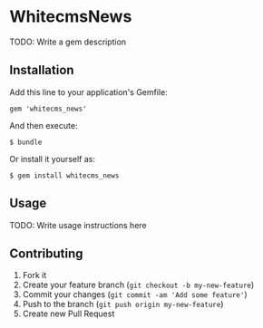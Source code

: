 # WhitecmsNews

TODO: Write a gem description

## Installation

Add this line to your application's Gemfile:

    gem 'whitecms_news'

And then execute:

    $ bundle

Or install it yourself as:

    $ gem install whitecms_news

## Usage

TODO: Write usage instructions here

## Contributing

1. Fork it
2. Create your feature branch (`git checkout -b my-new-feature`)
3. Commit your changes (`git commit -am 'Add some feature'`)
4. Push to the branch (`git push origin my-new-feature`)
5. Create new Pull Request
